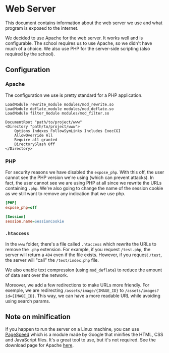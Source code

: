 # Web Server

This document contains information about the web server we use and what program is exposed to the internet.

We decided to use Apache for the web server. It works well and is configurable. The school requires us to use Apache, so we didn't have much of a choice. We also use PHP for the server-side scripting (also required by the school).

## Configuration

### Apache

The configuration we use is pretty standard for a PHP application.

```
LoadModule rewrite_module modules/mod_rewrite.so
LoadModule deflate_module modules/mod_deflate.so
LoadModule filter_module modules/mod_filter.so

DocumentRoot "path/to/project/www"
<Directory "path/to/project/www">
    Options Indexes FollowSymLinks Includes ExecCGI
    AllowOverride All
    Require all granted
    DirectorySlash Off
</Directory>
```

### PHP

For security reasons we have disabled the `expose_php`. With this off, the user cannot see the PHP version we're using (which can prevent attacks). In fact, the user cannot see we are using PHP at all since we rewrite the URLs containing `.php`. We're also going to change the name of the session cookie as we still want to remove any indication that we use php.

```ini
[PHP]
expose_php=off

[Session]
session.name=SessionCookie
```

### `.htaccess`

In the `www` folder, there's a file called `.htaccess` which rewrite the URLs to remove the `.php` extension.
For example, if you request `/test.php`, the server will return a `404` even if the file exists. However, if you request `/test`, the server will "call" the `/test/index.php` file.

We also enable text compression (using `mod_deflate`) to reduce the amount of data sent over the network.

Moreover, we add a few redirections to make URLs more friendly. For exemple, we are redirecting `/assets/image/{IMAGE_ID}` to `/assets/images?id={IMAGE_ID}`. This way, we can have a more readable URL while avoiding using search params.

## Note on minification

If you happen to run the server on a Linux machine, you can use [PageSpeed](https://www.modpagespeed.com/) which is a module made by Google that minifies the HTML, CSS and JavaScript files. It's a great tool to use, but it's not required. See the download page for Apache [here](https://www.modpagespeed.com/doc/download).
